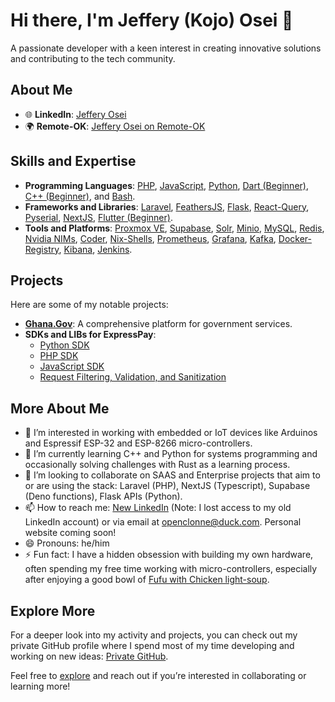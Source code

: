 # Hi there, I'm Jeffery (Kojo) Osei 👋

A passionate developer with a keen interest in creating innovative solutions and contributing to the tech community.

## About Me

- 🌐 **LinkedIn**: [Jeffery Osei](https://www.linkedin.com/in/jeffery-osei/)
- 🌍 **Remote-OK**: [Jeffery Osei on Remote-OK](https://remoteok.com/@kojojeffery)

## Skills and Expertise

- **Programming Languages**: [PHP](https://www.php.net/), [JavaScript](https://developer.mozilla.org/en-US/docs/Web/JavaScript), [Python](https://www.python.org/), [Dart (Beginner)](https://dart.dev/), [C++ (Beginner)](https://isocpp.org/), and [Bash](https://stackoverflow.com/questions/28693737/is-bash-a-programming-language#28693815).
- **Frameworks and Libraries**: [Laravel](https://laravel.com/), [FeathersJS](https://feathersjs.com/), [Flask](https://flask.palletsprojects.com/en/3.0.x/), [React-Query](https://tanstack.com/query/latest/docs/framework/react/overview), [Pyserial](https://pyserial.readthedocs.io/en/latest/pyserial.html), [NextJS](https://nextjs.org/), [Flutter (Beginner)](https://flutter.dev/).
- **Tools and Platforms**: [Proxmox VE](https://www.proxmox.com/en/proxmox-virtual-environment/overview), [Supabase](https://github.com/clonne101/supabase), [Solr](https://github.com/clonne101/solr), [Minio](https://github.com/clonne101/minio), [MySQL](https://github.com/clonne101/mysql), [Redis](https://github.com/clonne101/redis), [Nvidia NIMs](https://build.nvidia.com/meta/llama3-8b), [Coder](https://github.com/clonne101/coder), [Nix-Shells](https://nix.dev/tutorials/first-steps/declarative-shell#declarative-reproducible-envs), [Prometheus](https://github.com/clonne101/prometheus), [Grafana](https://github.com/clonne101/grafana), [Kafka](https://github.com/clonne101/kafka), [Docker-Registry](https://github.com/clonne101/registry), [Kibana](https://github.com/clonne101/kibana), [Jenkins](https://github.com/clonne101/jenkins).

## Projects

Here are some of my notable projects:

- **[Ghana.Gov](https://www.ghana.gov.gh/)**: A comprehensive platform for government services.
- **SDKs and LIBs for ExpressPay**:
  - [Python SDK](https://pypi.org/project/expresspay-python-sdk/)
  - [PHP SDK](https://packagist.org/packages/expresspaygh/exp-php-sdk)
  - [JavaScript SDK](https://github.com/expresspaygh/expresspay-js-sdk)
  - [Request Filtering, Validation, and Sanitization](https://github.com/expresspaygh/refine)

## More About Me

- 👀 I’m interested in working with embedded or IoT devices like Arduinos and Espressif ESP-32 and ESP-8266 micro-controllers.
- 🌱 I’m currently learning C++ and Python for systems programming and occasionally solving challenges with Rust as a learning process.
- 💞️ I’m looking to collaborate on SAAS and Enterprise projects that aim to or are using the stack: Laravel (PHP), NextJS (Typescript), Supabase (Deno functions), Flask APIs (Python).
- 📫 How to reach me: [New LinkedIn](https://www.linkedin.com/in/kojo-jeffery/) (Note: I lost access to my old LinkedIn account) or via email at openclonne@duck.com. Personal website coming soon!
- 😄 Pronouns: he/him
- ⚡ Fun fact: I have a hidden obsession with building my own hardware, often spending my free time working with micro-controllers, especially after enjoying a good bowl of [Fufu with Chicken light-soup](https://eatwellabi.com/ghana-chicken-light-soup/).

## Explore More

For a deeper look into my activity and projects, you can check out my private GitHub profile where I spend most of my time developing and working on new ideas: [Private GitHub](https://github.com/kojo-jeffery).

Feel free to [explore](https://github.com/clonne101?tab=repositories) and reach out if you’re interested in collaborating or learning more!

